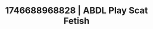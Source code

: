 ---
categories:
- Whispered desires
- AI-generated
- Back arch
- Erotic dream roleplay
- Erotic tension build
- ASMR
- Soft domination
- Cosplay
image: /assets/images/1746688968828.jpg
layout: post
seo:
  description: Featured content with exclusive ABDL Play, Scat Fetish. HD images available.
  keywords: ABDL Play, Scat Fetish
  og_image: /assets/images/1746688968828.jpg
  schema_type: VisualArtwork
tags:
- ABDL Play
- Scat Fetish
- '#1746688968828'
title: 1746688968828 | ABDL Play Scat Fetish
---